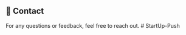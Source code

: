 

## 📧 **Contact**

For any questions or feedback, feel free to reach out.
#   S t a r t U p - P u s h 
 
 
